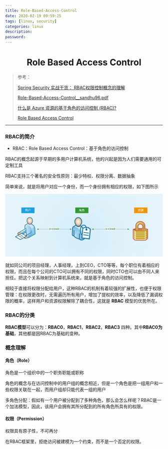 ```yaml
---
title: Role-Based-Access-Control
date: 2020-02-19 09:59:25
tags: [linux, security]
categories: linux
description:
password:
---
```








# <center>Role Based Access Control</center>





> 参考：
>
> [Spring Security 实战干货： RBAC权限控制概念的理解](https://zhuanlan.zhihu.com/p/91898362)
>
> [Role-Based-Access-Control__sandhu96.pdf](https://csrc.nist.gov/CSRC/media/Projects/Role-Based-Access-Control/documents/sandhu96.pdf)
>
> [什么是 Azure 资源的基于角色的访问控制 (RBAC)?](https://docs.microsoft.com/zh-cn/azure/role-based-access-control/overview)
>
> [Role Based Access Control](https://csrc.nist.gov/projects/role-based-access-control)
>
> 



------





### RBAC的简介



* RBAC：Role Based Access Control：基于角色的访问控制



RBAC的概念起源于早期的多用户计算机系统，他的兴起是因为人们需要通用的可定制工具

RBAC支持三个著名的安全性原则：最少特权、权限分离、数据抽象



简单来说，就是将用户对应一个身份，而一个身份拥有相应的权限，如下图所示

![](Role-Based-Access-Control/1.jpg)



就如同公司的项目经理，人事经理，上到CEO，CTO等等，每个职位有着相应的权限，而且在每个公司的CTO可以拥有不同的权限，同时CTO也可以由不同人来担任。把这个关系映射到计算机系统来，就是基于角色的访问控制。

相较于直接将权限分配给用户，这种RBAC的机制有着较强的扩展性，也便于权限管理：在权限更改时，无需遍历所有用户，增加了提权的效率，以及降低了漏调权限的概率，这样用户和资源权限解除了耦合性，这就是 **RBAC** 模型的优势所在。







### RBAC的分类



**RBAC模型**可以分为：**RBAC0**，**RBAC1**，**RBAC2**，**RBAC3** 四种。其中**RBAC0为基础**，其他都是因RBAC为基础的变种。















### 概念理解





#### 角色（Role）

角色是一个组织中的一个职务职能或职称

角色的概念与在访问控制中的用户组的概念相近，但是一个角色是把一组用户和一些权限关联在一起，而用户组却只能代表一组的用户

多角色分配：假如有一个用户被分配到了多种角色，那么会怎么样呢？RBAC是一个加法模型，因此，该用户会拥有其所分配到的所有角色所具有的权限。





#### 权限（Permission）

权限具有原子性，不可再分

在RBAC框架里，拒绝访问被建模为一个约束，而不是一个否定的权限。




